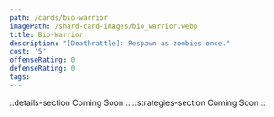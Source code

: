 ```yaml
---
path: /cards/bio-warrior
imagePath: /shard-card-images/bio_warrior.webp
title: Bio-Warrior
description: "[Deathrattle]: Respawn as zombies once."
cost: '5'
offenseRating: 0
defenseRating: 0
tags:
---
```

::details-section
Coming Soon
::
::strategies-section
Coming Soon
::